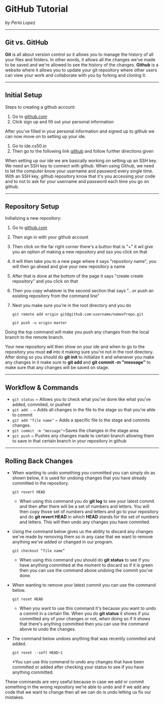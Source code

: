 # GitHub Tutorial

_by Perla Lopez_

---
## Git vs. GitHub
**Git** is all about version control so it allows you to manage the history of all your files and folders. In other words, it allows all the changes we've made to be saved and we're allowed to see the history of the changes.
**Github** is a website where it allows you to update your git repository where other users can view your work and collaborate with you by forking and cloning it.

---
## Initial Setup
Steps to creating a github account:

1. Go to [github.com](https://github.com/)
2. Click sign up and fill out your personal information

After you've filled in your personal information and signed up to github we can now move on to setting up your ide.

1. Go to ide.cs50.io
2. Then go to the following link [github](https://github.com/hstatsep/ide50) and follow further
directions given

When setting up our ide we are basically working on setting up an SSH key. We need an SSH key to connect with github. When using Github, we need to let the computer know your username and password every single time.
With an SSH key, github repository know that it's you accessing your code and to not to ask for your username and password each time you go on github.

---
## Repository Setup
Initializing a new repository:
1. Go to [github.com](github.com)
2. Then sign in with your github account
3. Then click on the far right corner there's a button that is "+" it wil give you an option of making a new repository and sso you click on that
4. It will then take you to a new page where it says "repository name", you will then go ahead and give your new repository a name
5. After that is done at the bottom of the page it says "create create repository" and you click on that
6. Then you copy whatever is the second section that says "…or push an existing repository from the command line"
7. Next you make sure you're in the root directory and you do

   `git remote add origin git@github.com:username/nameofrepo.git`

    `git push -u origin master`

Doing the top command will make you push any changes from the local branch to the remote branch.

Your new repository will then show on your ide and when to go to the repository you must **cd** into it making sure you're not in the root directory.
After doing so you should do **git init** to initialize it and whenever you make any changes in it make sure to **git add** and **git commit -m "message"** to make sure
that any changes will be saved on stage.



---
## Workflow & Commands
* `git status` ~ Allows you to check what you've done like what you've added, commited, or pushed
* `git add .`  ~ Adds all changes in the file to the stage so that you're able to commit
* `git add "file name"` ~ Adds a specific file to the stage and commits changes.
* `git commit -m "message"`~Saves the changes in the stage area
* `git push`   ~ Pushes any changes made to certain branch allowing them to save in that certain branch in
your repository in github

---
## Rolling Back Changes
* When wanting to undo something you committed you can simply do as shown below, it is used for undoing changes that you have already committed in the repository.

    `git revert HEAD`

  * When using this command you do **git log** to see your latest commit and then after there will be a set of numbers and letters. You will then copy those set of numbers
    and letters and go to your repository and do **git revert HEAD** in which **HEAD** stands for the set of numbers and letters. This will then undo any changes you have
    commited.

* Using the command below gives us the ability to discard any changes we've made by removing them so in any case that we want to remove anything we've added or changed in our program.

    `git checkout “file name”`

    * When using this command you should do **git status** to see if you have anything committed at the moment to discard so if it is green then you can use the command above undoing the commit you've done.

* When wanting to remove your latest commit you can use the command below.

  `git reset HEAD`

    * When you want to use this command it's because you want to undo a commit in a certain file. When you do **git status** it shows if you committed any of your changes or not,
    when doing so if it shows that there's anything committed then you can use the command above to undo the changes.


* The command below undoes anything that was recently commited and added.

    `git reset --soft HEAD~1`

    *You can use this command to undo any changes that have been committed or added after checking your status to see if you have anything committed.

These commands are very useful because in case we add or commit something in the wrong repository we're able to undo and if we
add any code that we want to change then all we can do is undo letting us fix our mistakes.
